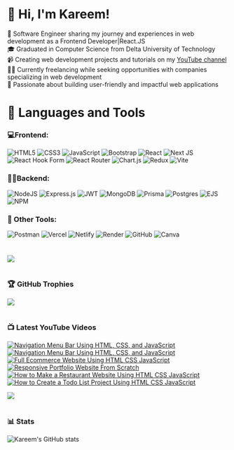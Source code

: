 # 👋 Hi, I'm Kareem!


🔧 Software Engineer sharing my journey and experiences in web development as a Frontend Developer|React.JS<br/>
🎓 Graduated in Computer Science from Delta University of Technology<br/>
📹 Creating web development projects and tutorials on my [YouTube channel](https://youtube.com/@kareemroshdy2?si=kPKL6Fwx8LdyUzoD)<br/>
🧑‍💻 Currently freelancing while seeking opportunities with companies specializing in web development<br/>
🌟 Passionate about building user-friendly and impactful web applications<br/>


<!-- GitHub stats from https://github.com/anuraghazra/github-readme-stats -->

<!--
### 🧰 Languages and Tools
<img align="left" alt="HTML" width="30px" style="padding-right:10px;" src="https://cdn.jsdelivr.net/gh/devicons/devicon/icons/html5/html5-plain.svg" />

<img align="left" alt="CSS" width="30px" style="padding-right:10px;" src="https://cdn.jsdelivr.net/gh/devicons/devicon/icons/css3/css3-plain.svg" />

<img align="left" alt="JavaScript" width="30px" style="padding-right:10px;" src="https://cdn.jsdelivr.net/gh/devicons/devicon/icons/javascript/javascript-plain.svg" />

<img align="left" alt="TypeScript" width="30px" style="padding-right:10px;" src="https://cdn.jsdelivr.net/gh/devicons/devicon/icons/typescript/typescript-plain.svg" />

<img align="left" alt="React" width="30px" style="padding-right:10px;" src="https://cdn.jsdelivr.net/gh/devicons/devicon/icons/react/react-original.svg" />

<img align="left" alt="NodeJS" width="30px" style="padding-right:10px;" src="https://cdn.jsdelivr.net/gh/devicons/devicon/icons/nodejs/nodejs-original.svg" />

<img align="left" alt="Git" width="30px" style="padding-right:10px;" src="https://cdn.jsdelivr.net/gh/devicons/devicon/icons/git/git-original.svg" />

<img align="left" alt="GitHub" width="30px" style="padding-right:10px;" src="https://cdn.jsdelivr.net/gh/devicons/devicon/icons/github/github-original.svg" />

<br />

-->



# 🧰 Languages and Tools

### 💻Frontend:
![HTML5](https://img.shields.io/badge/html5-%23E34F26.svg?style=for-the-badge&logo=html5&logoColor=white) 
![CSS3](https://img.shields.io/badge/css3-%231572B6.svg?style=for-the-badge&logo=css3&logoColor=white) 
![JavaScript](https://img.shields.io/badge/javascript-%23323330.svg?style=for-the-badge&logo=javascript&logoColor=%23F7DF1E) 
![Bootstrap](https://img.shields.io/badge/bootstrap-%238511FA.svg?style=for-the-badge&logo=bootstrap&logoColor=white) 
![React](https://img.shields.io/badge/react-%2320232a.svg?style=for-the-badge&logo=react&logoColor=%2361DAFB) 
![Next JS](https://img.shields.io/badge/Next-black?style=for-the-badge&logo=next.js&logoColor=white) 
![React Hook Form](https://img.shields.io/badge/React%20Hook%20Form-%23EC5990.svg?style=for-the-badge&logo=reacthookform&logoColor=white) 
![React Router](https://img.shields.io/badge/React_Router-CA4245?style=for-the-badge&logo=react-router&logoColor=white) 
![Chart.js](https://img.shields.io/badge/chart.js-F5788D.svg?style=for-the-badge&logo=chart.js&logoColor=white) 
![Redux](https://img.shields.io/badge/redux-%23593d88.svg?style=for-the-badge&logo=redux&logoColor=white) 
![Vite](https://img.shields.io/badge/vite-%23646CFF.svg?style=for-the-badge&logo=vite&logoColor=white) 

### 🧑‍💻Backend:
![NodeJS](https://img.shields.io/badge/node.js-6DA55F?style=for-the-badge&logo=node.js&logoColor=white) 
![Express.js](https://img.shields.io/badge/express.js-%23404d59.svg?style=for-the-badge&logo=express&logoColor=%2361DAFB) 
![JWT](https://img.shields.io/badge/JWT-black?style=for-the-badge&logo=JSON%20web%20tokens) 
![MongoDB](https://img.shields.io/badge/MongoDB-%234ea94b.svg?style=for-the-badge&logo=mongodb&logoColor=white) 
![Prisma](https://img.shields.io/badge/Prisma-3982CE?style=for-the-badge&logo=Prisma&logoColor=white) 
![Postgres](https://img.shields.io/badge/postgres-%23316192.svg?style=for-the-badge&logo=postgresql&logoColor=white) 
![EJS](https://img.shields.io/badge/ejs-%23B4CA65.svg?style=for-the-badge&logo=ejs&logoColor=black) 
![NPM](https://img.shields.io/badge/NPM-%23CB3837.svg?style=for-the-badge&logo=npm&logoColor=white) 

### 🔧 Other Tools:
![Postman](https://img.shields.io/badge/Postman-FF6C37?style=for-the-badge&logo=postman&logoColor=white) 
![Vercel](https://img.shields.io/badge/vercel-%23000000.svg?style=for-the-badge&logo=vercel&logoColor=white) 
![Netlify](https://img.shields.io/badge/netlify-%23000000.svg?style=for-the-badge&logo=netlify&logoColor=#00C7B7) 
![Render](https://img.shields.io/badge/Render-%46E3B7.svg?style=for-the-badge&logo=render&logoColor=white) 
![GitHub](https://img.shields.io/badge/github-%23121011.svg?style=for-the-badge&logo=github&logoColor=white) 
![Canva](https://img.shields.io/badge/Canva-%2300C4CC.svg?style=for-the-badge&logo=Canva&logoColor=white)

#
![](https://github-readme-stats.vercel.app/api/top-langs/?username=KareemRoshdy&theme=dark&hide_border=false&include_all_commits=false&count_private=false&layout=compact)

#
### 🏆 GitHub Trophies
![](https://github-profile-trophy.vercel.app/?username=KareemRoshdy&theme=radical&no-frame=false&no-bg=false&margin-w=4)

#

### 📺 Latest YouTube Videos


[![Navigation Menu Bar Using HTML, CSS, and JavaScript](https://ytcards.demolab.com/?id=UKTusrsVa_Q&title=Navigation+Menu+Bar+Using+HTML+,+CSS+,+and+JavaScript&lang=en&timestamp=1693008000&background_color=%230d1117&title_color=%23ffffff&stats_color=%23dedede&max_title_lines=1&width=250&border_radius=5&duration=1464 "Navigation Menu Bar Using HTML, CSS, and JavaScript")](https://youtu.be/UKTusrsVa_Q?si=XoWN5a2VM-oWqLrJ)
[![Navigation Menu Bar Using HTML, CSS, and JavaScript](https://ytcards.demolab.com/?id=0RaArusVMqg&title=how+to+send+email+from+html+contact+form+without+any+backend+language+|+only+HTML+and+CSS&lang=en&timestamp=1691884800&background_color=%230d1117&title_color=%23ffffff&stats_color=%23dedede&max_title_lines=1&width=250&border_radius=5&duration=1464 "how to send email from html contact form without any backend language | only HTML and CSS")](https://youtu.be/0RaArusVMqg?si=XCyTmt2Q7MDlmV44)
[![Full Ecommerce Website Using HTML CSS JavaScript](https://ytcards.demolab.com/?id=1qvlvKEd43s&title=Full+Ecommerce+Website+Using+HTML+CSS+JavaScript&lang=en&timestamp=1699056000&background_color=%230d1117&title_color=%23ffffff&stats_color=%23dedede&max_title_lines=1&width=250&border_radius=5&duration=1464 "Full Ecommerce Website Using HTML CSS JavaScript")](https://youtu.be/1qvlvKEd43s?si=wIO7WxIs2NV6jh9e)
[![Responsive Portfolio Website From Scratch](https://ytcards.demolab.com/?id=4H-OSlP76JU&title=Responsive+Portfolio+Website+From+Scratch&lang=en&timestamp=1707609600&background_color=%230d1117&title_color=%23ffffff&stats_color=%23dedede&max_title_lines=1&width=250&border_radius=5&duration=1464 "Responsive Portfolio Website From Scratch")](https://youtu.be/4H-OSlP76JU?si=IY0XrY7YDQgflgUK)
[![How to Make a Restaurant Website Using HTML CSS JavaScript](https://ytcards.demolab.com/?id=I5DOho4wPmk&title=How+to+Make+a+Restaurant+Website+Using+HTML+CSS+JavaScript&lang=en&timestamp=1707609600&background_color=%230d1117&title_color=%23ffffff&stats_color=%23dedede&max_title_lines=1&width=250&border_radius=5&duration=1464 "How to Make a Restaurant Website Using HTML CSS JavaScript")](https://youtu.be/I5DOho4wPmk?si=2kkEUCJrWCkjX_kq)
[![How to Create a Todo List Project Using HTML CSS JavaScript](https://ytcards.demolab.com/?id=gYYy0ordDlQ&title=How+to+Create+a+Todo+List+Project+Using+HTML+CSS+JavaScript&lang=en&timestamp=1707609600&background_color=%230d1117&title_color=%23ffffff&stats_color=%23dedede&max_title_lines=1&width=250&border_radius=5&duration=1464 "How to Create a Todo List Project Using HTML CSS JavaScript")](https://youtu.be/gYYy0ordDlQ?si=3mtBCbEMe2Nqxy0N)

[<img src="https://custom-icon-badges.demolab.com/badge/-Subscribe%20For%20More-red?style=for-the-badge&logo=video&logoColor=white"/>](https://youtube.com/@kareemroshdy2?sub_confirmation=1)

#
### 📊 Stats

![Kareem's GitHub stats](https://github-readme-stats.vercel.app/api?username=KareemRoshdy&show_icons=true&theme=gruvbox)

